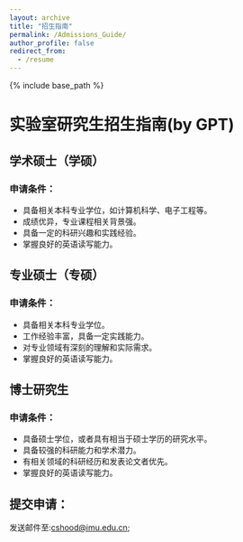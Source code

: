 ```yaml
---
layout: archive
title: "招生指南"
permalink: /Admissions_Guide/
author_profile: false
redirect_from:
  - /resume
---
```


{% include base_path %}


#  实验室研究生招生指南(by GPT) 


## 学术硕士（学硕）

### 申请条件：

- 具备相关本科专业学位，如计算机科学、电子工程等。
- 成绩优异，专业课程相关背景强。
- 具备一定的科研兴趣和实践经验。
- 掌握良好的英语读写能力。

## 专业硕士（专硕）

### 申请条件：

- 具备相关本科专业学位。
- 工作经验丰富，具备一定实践能力。
- 对专业领域有深刻的理解和实际需求。
- 掌握良好的英语读写能力。


## 博士研究生

### 申请条件：

- 具备硕士学位，或者具有相当于硕士学历的研究水平。
- 具备较强的科研能力和学术潜力。
- 有相关领域的科研经历和发表论文者优先。
- 掌握良好的英语读写能力。

## 提交申请：

发送邮件至:cshood@imu.edu.cn;


